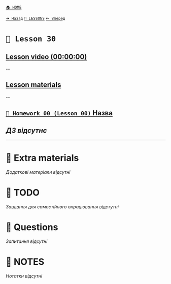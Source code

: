 [`🏠 HOME`](../../../README.md)  

[`⏪ Назад`](../20/29/README.md)  [`📗 LESSONS`](../../README.md)  [`⏩ Вперед`](../31/README.md)  

# `📗 Lesson 30`

## [Lesson video (00:00:00)]()

--

## [Lesson materials]()

--

## [`📕 Homework 00 (Lesson 00)` Назва]()  
*ДЗ відсутнє*
--

---

# 📘 Extra materials

*Додаткові матеріали відсутні*

# 📘 TODO
*Завдання для самостійного опрацювання відстутні*

# 📘 Questions
*Запитання відсутні*

# 📘 NOTES
*Нотатки відсутні*